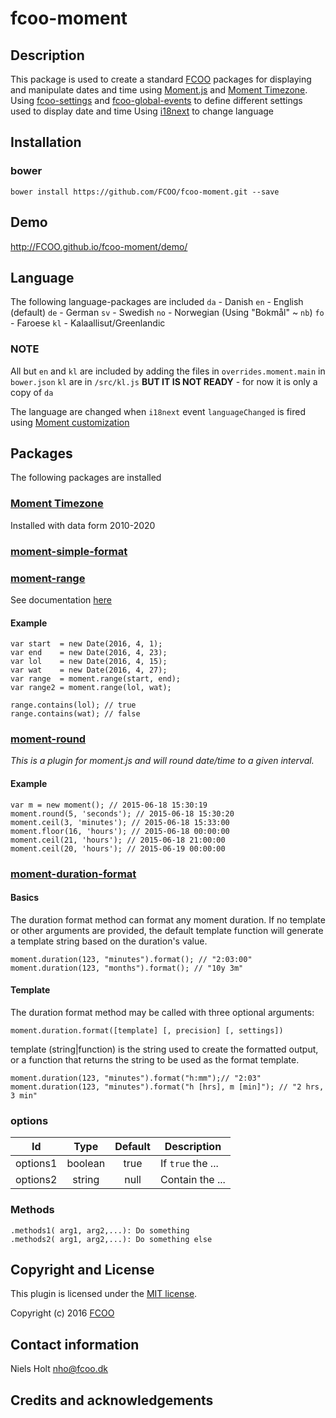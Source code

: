 # fcoo-moment

[FCOO]:https://github.com/FCOO
[i18next]: http://i18next.com/
[Moment.js]: http://http://momentjs.com//
[Moment Timezone]: http://momentjs.com/timezone/
[fcoo-global-events]: https://github.com/FCOO/fcoo-global-events
[fcoo-settings]: https://github.com/FCOO/fcoo-settings
[i18next]: http://i18next.com/
[moment-simple-format]: https://github.com/FCOO/moment-simple-format

## Description

This package is used to create a standard [FCOO] packages for displaying and manipulate dates and time using [Moment.js] and [Moment Timezone].
Using [fcoo-settings] and [fcoo-global-events] to define different settings used to display date and time
Using [i18next] to change language


## Installation
### bower
`bower install https://github.com/FCOO/fcoo-moment.git --save`

## Demo
http://FCOO.github.io/fcoo-moment/demo/ 

## Language
The following language-packages are included
`da` - Danish
`en` - English (default)
`de` - German
`sv` - Swedish
`no` - Norwegian (Using "Bokmål" ~ `nb`)
`fo` - Faroese
`kl` - Kalaallisut/Greenlandic

### NOTE
All but `en` and `kl` are included by adding the files in `overrides.moment.main` in `bower.json`
`kl` are in `/src/kl.js` **BUT IT IS NOT READY** - for now it is only a copy of `da`

The language are changed when `i18next` event `languageChanged` is fired using [Moment customization](http://momentjs.com/docs/#/customization/)


## Packages
The following packages are installed

### [Moment Timezone]
Installed with data form 2010-2020


### [moment-simple-format]

### [moment-range](https://github.com/gf3/moment-range)
See documentation [here](http://gf3.github.io/moment-range/DateRange.html)
#### Example
    var start  = new Date(2016, 4, 1);
    var end    = new Date(2016, 4, 23);
    var lol    = new Date(2016, 4, 15);
    var wat    = new Date(2016, 4, 27);
    var range  = moment.range(start, end);
    var range2 = moment.range(lol, wat);

    range.contains(lol); // true
    range.contains(wat); // false

### [moment-round](https://github.com/WebDevTmas/moment-round)
*This is a plugin for moment.js and will round date/time to a given interval.*

#### Example
    var m = new moment(); // 2015-06-18 15:30:19
    moment.round(5, 'seconds'); // 2015-06-18 15:30:20
    moment.ceil(3, 'minutes'); // 2015-06-18 15:33:00
    moment.floor(16, 'hours'); // 2015-06-18 00:00:00
    moment.ceil(21, 'hours'); // 2015-06-18 21:00:00
    moment.ceil(20, 'hours'); // 2015-06-19 00:00:00

### [moment-duration-format](https://github.com/jsmreese/moment-duration-format)

#### Basics
The duration format method can format any moment duration. If no template or other arguments are provided, the default template function will generate a template string based on the duration's value.

    moment.duration(123, "minutes").format(); // "2:03:00"
    moment.duration(123, "months").format(); // "10y 3m"

#### Template
The duration format method may be called with three optional arguments:

    moment.duration.format([template] [, precision] [, settings])

template (string|function) is the string used to create the formatted output, or a function that returns the string to be used as the format template.

    moment.duration(123, "minutes").format("h:mm");// "2:03"
    moment.duration(123, "minutes").format("h [hrs], m [min]"); // "2 hrs, 3 min"




### options
| Id | Type | Default | Description |
| :--: | :--: | :-----: | --- |
| options1 | boolean | true | If <code>true</code> the ... |
| options2 | string | null | Contain the ... |

### Methods

    .methods1( arg1, arg2,...): Do something
    .methods2( arg1, arg2,...): Do something else



## Copyright and License
This plugin is licensed under the [MIT license](https://github.com/FCOO/fcoo-moment/LICENSE).

Copyright (c) 2016 [FCOO](https://github.com/FCOO)

## Contact information

Niels Holt nho@fcoo.dk


## Credits and acknowledgements
